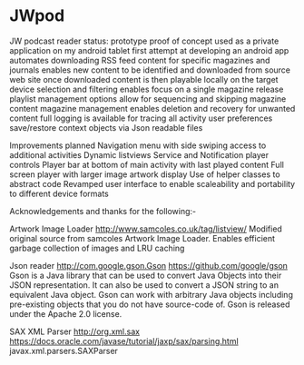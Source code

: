 # JWpod
JW podcast reader
status: prototype proof of concept
used as a private application on my android tablet
first attempt at developing an android app
automates downloading RSS feed content for specific magazines and journals
enables new content to be identified and downloaded from source web site
once downloaded content is then playable locally on the target device
selection and filtering enables focus on a single magazine release
playlist management options allow for sequencing and skipping magazine content
magazine management enables deletion and recovery for unwanted content
full logging is available for tracing all activity
user preferences save/restore context objects via Json readable files

Improvements planned
Navigation menu with side swiping access to additional activities
Dynamic listviews
Service and Notification player controls
Player bar at bottom of main activity with last played content
Full screen player with larger image artwork display
Use of helper classes to abstract code
Revamped user interface to enable scaleability and portability to different device formats


Acknowledgements and thanks for the following:-

Artwork Image Loader   http://www.samcoles.co.uk/tag/listview/
Modified original source from samcoles Artwork Image Loader.
Enables efficient garbage collection of images and LRU caching


Json reader            http://com.google.gson.Gson
                       https://github.com/google/gson
Gson is a Java library that can be used to convert Java Objects into their JSON representation.
It can also be used to convert a JSON string to an equivalent Java object.
Gson can work with arbitrary Java objects including pre-existing objects that you do not have source-code of.
Gson is released under the Apache 2.0 license.


SAX XML Parser         http://org.xml.sax
                       https://docs.oracle.com/javase/tutorial/jaxp/sax/parsing.html
                       javax.xml.parsers.SAXParser



